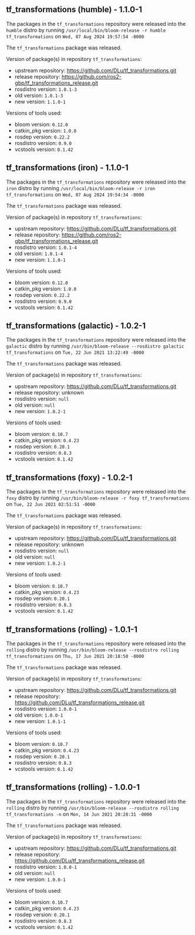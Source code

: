 ## tf_transformations (humble) - 1.1.0-1

The packages in the `tf_transformations` repository were released into the `humble` distro by running `/usr/local/bin/bloom-release -r humble tf_transformations` on `Wed, 07 Aug 2024 19:57:54 -0000`

The `tf_transformations` package was released.

Version of package(s) in repository `tf_transformations`:

- upstream repository: https://github.com/DLu/tf_transformations.git
- release repository: https://github.com/ros2-gbp/tf_transformations_release.git
- rosdistro version: `1.0.1-3`
- old version: `1.0.1-3`
- new version: `1.1.0-1`

Versions of tools used:

- bloom version: `0.12.0`
- catkin_pkg version: `1.0.0`
- rosdep version: `0.22.2`
- rosdistro version: `0.9.0`
- vcstools version: `0.1.42`


## tf_transformations (iron) - 1.1.0-1

The packages in the `tf_transformations` repository were released into the `iron` distro by running `/usr/local/bin/bloom-release -r iron tf_transformations` on `Wed, 07 Aug 2024 19:54:34 -0000`

The `tf_transformations` package was released.

Version of package(s) in repository `tf_transformations`:

- upstream repository: https://github.com/DLu/tf_transformations.git
- release repository: https://github.com/ros2-gbp/tf_transformations_release.git
- rosdistro version: `1.0.1-4`
- old version: `1.0.1-4`
- new version: `1.1.0-1`

Versions of tools used:

- bloom version: `0.12.0`
- catkin_pkg version: `1.0.0`
- rosdep version: `0.22.2`
- rosdistro version: `0.9.0`
- vcstools version: `0.1.42`


## tf_transformations (galactic) - 1.0.2-1

The packages in the `tf_transformations` repository were released into the `galactic` distro by running `/usr/bin/bloom-release --rosdistro galactic tf_transformations` on `Tue, 22 Jun 2021 13:22:49 -0000`

The `tf_transformations` package was released.

Version of package(s) in repository `tf_transformations`:

- upstream repository: https://github.com/DLu/tf_transformations.git
- release repository: unknown
- rosdistro version: `null`
- old version: `null`
- new version: `1.0.2-1`

Versions of tools used:

- bloom version: `0.10.7`
- catkin_pkg version: `0.4.23`
- rosdep version: `0.20.1`
- rosdistro version: `0.8.3`
- vcstools version: `0.1.42`


## tf_transformations (foxy) - 1.0.2-1

The packages in the `tf_transformations` repository were released into the `foxy` distro by running `/usr/bin/bloom-release -r foxy tf_transformations` on `Tue, 22 Jun 2021 02:51:51 -0000`

The `tf_transformations` package was released.

Version of package(s) in repository `tf_transformations`:

- upstream repository: https://github.com/DLu/tf_transformations.git
- release repository: unknown
- rosdistro version: `null`
- old version: `null`
- new version: `1.0.2-1`

Versions of tools used:

- bloom version: `0.10.7`
- catkin_pkg version: `0.4.23`
- rosdep version: `0.20.1`
- rosdistro version: `0.8.3`
- vcstools version: `0.1.42`


## tf_transformations (rolling) - 1.0.1-1

The packages in the `tf_transformations` repository were released into the `rolling` distro by running `/usr/bin/bloom-release --rosdistro rolling tf_transformations` on `Thu, 17 Jun 2021 20:18:50 -0000`

The `tf_transformations` package was released.

Version of package(s) in repository `tf_transformations`:

- upstream repository: https://github.com/DLu/tf_transformations.git
- release repository: https://github.com/DLu/tf_transformations_release.git
- rosdistro version: `1.0.0-1`
- old version: `1.0.0-1`
- new version: `1.0.1-1`

Versions of tools used:

- bloom version: `0.10.7`
- catkin_pkg version: `0.4.23`
- rosdep version: `0.20.1`
- rosdistro version: `0.8.3`
- vcstools version: `0.1.42`


## tf_transformations (rolling) - 1.0.0-1

The packages in the `tf_transformations` repository were released into the `rolling` distro by running `/usr/bin/bloom-release --rosdistro rolling tf_transformations -n` on `Mon, 14 Jun 2021 20:28:31 -0000`

The `tf_transformations` package was released.

Version of package(s) in repository `tf_transformations`:

- upstream repository: https://github.com/DLu/tf_transformations.git
- release repository: https://github.com/DLu/tf_transformations_release.git
- rosdistro version: `1.0.0-1`
- old version: `null`
- new version: `1.0.0-1`

Versions of tools used:

- bloom version: `0.10.7`
- catkin_pkg version: `0.4.23`
- rosdep version: `0.20.1`
- rosdistro version: `0.8.3`
- vcstools version: `0.1.42`


